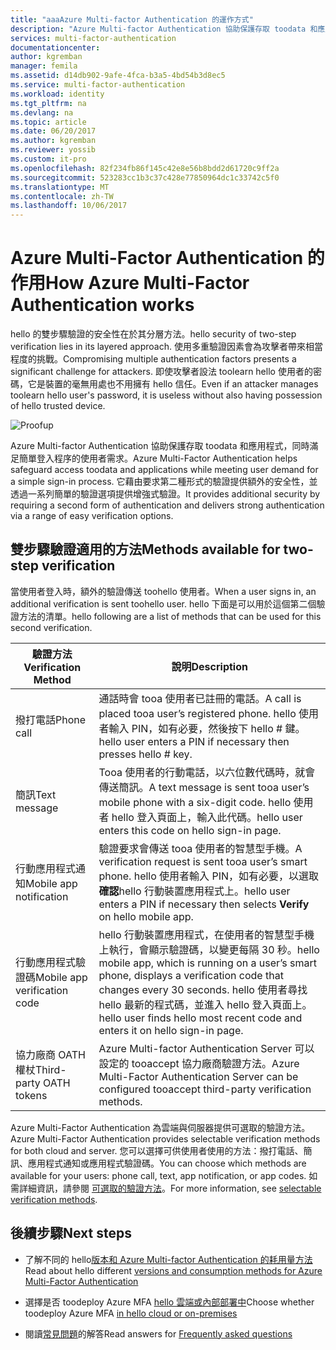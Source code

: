 ```yaml
---
title: "aaaAzure Multi-factor Authentication 的運作方式"
description: "Azure Multi-factor Authentication 協助保護存取 toodata 和應用程式，同時滿足簡單登入程序的使用者需求。 它藉由要求第二種形式的驗證提供額外的安全性，並透過一系列簡單的驗證選項提供增強式驗證。"
services: multi-factor-authentication
documentationcenter: 
author: kgremban
manager: femila
ms.assetid: d14db902-9afe-4fca-b3a5-4bd54b3d8ec5
ms.service: multi-factor-authentication
ms.workload: identity
ms.tgt_pltfrm: na
ms.devlang: na
ms.topic: article
ms.date: 06/20/2017
ms.author: kgremban
ms.reviewer: yossib
ms.custom: it-pro
ms.openlocfilehash: 82f234fb86f145c42e8e56b8bdd2d61720c9ff2a
ms.sourcegitcommit: 523283cc1b3c37c428e77850964dc1c33742c5f0
ms.translationtype: MT
ms.contentlocale: zh-TW
ms.lasthandoff: 10/06/2017
---
```

# <a name="how-azure-multi-factor-authentication-works"></a><span data-ttu-id="96c2e-104">Azure Multi-Factor Authentication 的作用</span><span class="sxs-lookup"><span data-stu-id="96c2e-104">How Azure Multi-Factor Authentication works</span></span>
<span data-ttu-id="96c2e-105">hello 的雙步驟驗證的安全性在於其分層方法。</span><span class="sxs-lookup"><span data-stu-id="96c2e-105">hello security of two-step verification lies in its layered approach.</span></span> <span data-ttu-id="96c2e-106">使用多重驗證因素會為攻擊者帶來相當程度的挑戰。</span><span class="sxs-lookup"><span data-stu-id="96c2e-106">Compromising multiple authentication factors presents a significant challenge for attackers.</span></span> <span data-ttu-id="96c2e-107">即使攻擊者設法 toolearn hello 使用者的密碼，它是裝置的毫無用處也不用擁有 hello 信任。</span><span class="sxs-lookup"><span data-stu-id="96c2e-107">Even if an attacker manages toolearn hello user's password, it is useless without also having possession of hello trusted device.</span></span> 

![Proofup](./media/multi-factor-authentication-how-it-works/howitworks.png)

<span data-ttu-id="96c2e-109">Azure Multi-factor Authentication 協助保護存取 toodata 和應用程式，同時滿足簡單登入程序的使用者需求。</span><span class="sxs-lookup"><span data-stu-id="96c2e-109">Azure Multi-Factor Authentication helps safeguard access toodata and applications while meeting user demand for a simple sign-in process.</span></span>  <span data-ttu-id="96c2e-110">它藉由要求第二種形式的驗證提供額外的安全性，並透過一系列簡單的驗證選項提供增強式驗證。</span><span class="sxs-lookup"><span data-stu-id="96c2e-110">It provides additional security by requiring a second form of authentication and delivers strong authentication via a range of easy verification options.</span></span>


## <a name="methods-available-for-two-step-verification"></a><span data-ttu-id="96c2e-111">雙步驟驗證適用的方法</span><span class="sxs-lookup"><span data-stu-id="96c2e-111">Methods available for two-step verification</span></span>
<span data-ttu-id="96c2e-112">當使用者登入時，額外的驗證傳送 toohello 使用者。</span><span class="sxs-lookup"><span data-stu-id="96c2e-112">When a user signs in, an additional verification is sent toohello user.</span></span>  <span data-ttu-id="96c2e-113">hello 下面是可以用於這個第二個驗證方法的清單。</span><span class="sxs-lookup"><span data-stu-id="96c2e-113">hello following are a list of methods that can be used for this second verification.</span></span>

| <span data-ttu-id="96c2e-114">驗證方法</span><span class="sxs-lookup"><span data-stu-id="96c2e-114">Verification Method</span></span> | <span data-ttu-id="96c2e-115">說明</span><span class="sxs-lookup"><span data-stu-id="96c2e-115">Description</span></span> |
| --- | --- |
| <span data-ttu-id="96c2e-116">撥打電話</span><span class="sxs-lookup"><span data-stu-id="96c2e-116">Phone call</span></span> |<span data-ttu-id="96c2e-117">通話時會 tooa 使用者已註冊的電話。</span><span class="sxs-lookup"><span data-stu-id="96c2e-117">A call is placed tooa user’s registered phone.</span></span> <span data-ttu-id="96c2e-118">hello 使用者輸入 PIN，如有必要，然後按下 hello # 鍵。</span><span class="sxs-lookup"><span data-stu-id="96c2e-118">hello user enters a PIN if necessary then presses hello # key.</span></span> |
| <span data-ttu-id="96c2e-119">簡訊</span><span class="sxs-lookup"><span data-stu-id="96c2e-119">Text message</span></span> |<span data-ttu-id="96c2e-120">Tooa 使用者的行動電話，以六位數代碼時，就會傳送簡訊。</span><span class="sxs-lookup"><span data-stu-id="96c2e-120">A text message is sent tooa user’s mobile phone with a six-digit code.</span></span> <span data-ttu-id="96c2e-121">hello 使用者 hello 登入頁面上，輸入此代碼。</span><span class="sxs-lookup"><span data-stu-id="96c2e-121">hello user enters this code on hello sign-in page.</span></span> |
| <span data-ttu-id="96c2e-122">行動應用程式通知</span><span class="sxs-lookup"><span data-stu-id="96c2e-122">Mobile app notification</span></span> |<span data-ttu-id="96c2e-123">驗證要求會傳送 tooa 使用者的智慧型手機。</span><span class="sxs-lookup"><span data-stu-id="96c2e-123">A verification request is sent tooa user’s smart phone.</span></span> <span data-ttu-id="96c2e-124">hello 使用者輸入 PIN，如有必要，以選取**確認**hello 行動裝置應用程式上。</span><span class="sxs-lookup"><span data-stu-id="96c2e-124">hello user enters a PIN if necessary then selects **Verify** on hello mobile app.</span></span> |
| <span data-ttu-id="96c2e-125">行動應用程式驗證碼</span><span class="sxs-lookup"><span data-stu-id="96c2e-125">Mobile app verification code</span></span> |<span data-ttu-id="96c2e-126">hello 行動裝置應用程式，在使用者的智慧型手機上執行，會顯示驗證碼，以變更每隔 30 秒。</span><span class="sxs-lookup"><span data-stu-id="96c2e-126">hello mobile app, which is running on a user’s smart phone, displays a verification code that changes every 30 seconds.</span></span> <span data-ttu-id="96c2e-127">hello 使用者尋找 hello 最新的程式碼，並進入 hello 登入頁面上。</span><span class="sxs-lookup"><span data-stu-id="96c2e-127">hello user finds hello most recent code and enters it on hello sign-in page.</span></span> |
| <span data-ttu-id="96c2e-128">協力廠商 OATH 權杖</span><span class="sxs-lookup"><span data-stu-id="96c2e-128">Third-party OATH tokens</span></span> | <span data-ttu-id="96c2e-129">Azure Multi-factor Authentication Server 可以設定的 tooaccept 協力廠商驗證方法。</span><span class="sxs-lookup"><span data-stu-id="96c2e-129">Azure Multi-Factor Authentication Server can be configured tooaccept third-party verification methods.</span></span> |

<span data-ttu-id="96c2e-130">Azure Multi-Factor Authentication 為雲端與伺服器提供可選取的驗證方法。</span><span class="sxs-lookup"><span data-stu-id="96c2e-130">Azure Multi-Factor Authentication provides selectable verification methods for both cloud and server.</span></span> <span data-ttu-id="96c2e-131">您可以選擇可供使用者使用的方法：撥打電話、簡訊、應用程式通知或應用程式驗證碼。</span><span class="sxs-lookup"><span data-stu-id="96c2e-131">You can choose which methods are available for your users: phone call, text, app notification, or app codes.</span></span> <span data-ttu-id="96c2e-132">如需詳細資訊，請參閱 [可選取的驗證方法](multi-factor-authentication-whats-next.md#selectable-verification-methods)。</span><span class="sxs-lookup"><span data-stu-id="96c2e-132">For more information, see [selectable verification methods](multi-factor-authentication-whats-next.md#selectable-verification-methods).</span></span>

## <a name="next-steps"></a><span data-ttu-id="96c2e-133">後續步驟</span><span class="sxs-lookup"><span data-stu-id="96c2e-133">Next steps</span></span>

- <span data-ttu-id="96c2e-134">了解不同的 hello[版本和 Azure Multi-factor Authentication 的耗用量方法](multi-factor-authentication-versions-plans.md)</span><span class="sxs-lookup"><span data-stu-id="96c2e-134">Read about hello different [versions and consumption methods for Azure Multi-Factor Authentication](multi-factor-authentication-versions-plans.md)</span></span>

- <span data-ttu-id="96c2e-135">選擇是否 toodeploy Azure MFA [hello 雲端或內部部署中](multi-factor-authentication-get-started.md)</span><span class="sxs-lookup"><span data-stu-id="96c2e-135">Choose whether toodeploy Azure MFA [in hello cloud or on-premises](multi-factor-authentication-get-started.md)</span></span>

- <span data-ttu-id="96c2e-136">閱讀[常見問題](multi-factor-authentication-faq.md)的解答</span><span class="sxs-lookup"><span data-stu-id="96c2e-136">Read answers for [Frequently asked questions](multi-factor-authentication-faq.md)</span></span>